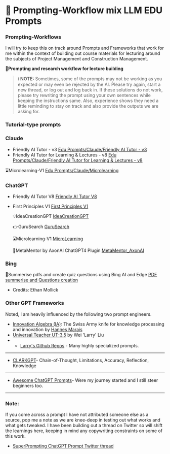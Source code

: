<p align="center"><h1>🧠 Prompting-Workflow mix LLM EDU Prompts</h1></p>

### Prompting-Workflows
I will try to keep this on track around Prompts and Frameworks that work for me within the context of building out course materials for lecturing around the subjects of Project Management and Construction Management. 

📖**Prompting and research workflow for lecture building**


> ℹ️ **NOTE:** Sometimes, some of the prompts may not be working as you expected or may even be rejected by the AI. Please try again, start a new thread, or log out and log back in. If these solutions do not work, please try rewriting the prompt using your own sentences while keeping the instructions same. Also, experience shows they need a little reminding to stay on track and also provide the outputs we are asking for. 

### Tutorial-type prompts
### Claude 
- Friendly AI Tutor - v3 [Edu Prompts/Claude/Friendly AI Tutor - v3](https://github.com/dgcruzing/Prompting-Workflow/blob/main/Edu%20Prompts/Claude/Friendly%20AI%20Tutor%20-%20v3)
- Friendly AI Tutor for Learning & Lectures - v8 [Edu Prompts/Claude/Friendly AI Tutor for Learning & Lectures - v8](https://github.com/dgcruzing/Prompting-Workflow/blob/main/Edu%20Prompts/Claude/Friendly%20AI%20Tutor%20for%20Learning%20%26%20Lectures%20-%20v8)

⌛Microlearning-V1 [Edu Prompts/Claude/Microlearning](https://github.com/dgcruzing/Prompting-Workflow/blob/main/Edu%20Prompts/Claude/Microlearning)



### ChatGPT
- Friendly AI Tutor V8 [Friendly AI Tutor V8](https://github.com/dgcruzing/Prompting-Workflow/blob/main/Edu%20Prompts/ChatGPT/Friendly%20AI%20Tutor%20V8)
- First Principles V1 [First Principles V1](https://github.com/dgcruzing/Prompting-Workflow/blob/main/Edu%20Prompts/ChatGPT/First%20Principles%20V1)

  💡IdeaCreationGPT [IdeaCreationGPT](https://github.com/dgcruzing/Prompting-Workflow/blob/main/Edu%20Prompts/ChatGPT/IdeaCreationGPT)
 
   👉GuruSearch [GuruSearch](https://github.com/dgcruzing/Prompting-Workflow/blob/main/Edu%20Prompts/ChatGPT/GuruSearch)
  
  ⌛Microlearning-V1 [MicroLearning](https://github.com/dgcruzing/Prompting-Workflow/blob/main/Edu%20Prompts/ChatGPT/MicroLearning)
  
  🌟MetaMentor by AxonAI ChatGPT4 Plugin [MetaMentor_AxonAI](https://github.com/dgcruzing/Prompting-Workflow/blob/main/Edu%20Prompts/ChatGPT/MetaMentor_AxonAI)

### Bing
  📖Summerise pdfs and create quiz questions using Bing AI and Edge [PDF summerise and Questions creation](https://github.com/dgcruzing/Prompting-Workflow/blob/main/Edu%20Prompts/Bing/PDF%20summerise%20and%20Questions%20creation)
- Credits: Ethan Mollick

### Other GPT Frameworks
Noted, I am heavily influenced by the following two prompt engineers. 

- [Innovation Algebra (IA)](https://github.com/hannes-marais/innovation-algebra): The Swiss Army knife for knowledge processing and innovation by [Hannes Marais](https://twitter.com/HiDeeeps)
- [Universal Teacher UT-3.5](https://chat.openai.com/share/20ca5968-13ea-4b70-b58c-3ecd4682820e) by Wei 'Larry' Liu
- * [Larry's Github Repos](https://github.com/1arry1iu) - Many highly specialized prompts.
---------------
- [CLARKGPT](https://github.com/jconorgrogan/CLARKGPT)- Chain-of-Thought, Limitations, Accuracy, Reflection, Knowledge
----------------
- [Awesome ChatGPT Prompts](https://github.com/f/awesome-chatgpt-prompts)- Were my journey started and I still steer beginners too. 
----------
### Note: 
If you come across a prompt I have not attributed someone else as a source, pop me a note as we are knee-deep in testing out what works and what gets tweaked. 
I have been building out a thread on Twitter so will shift the learnings here, keeping in mind any copywriting constraints on some of this work. 
- [SuperPrompting ChatGPT Prompt Twitter thread](https://twitter.com/advancedcskills/status/1652312454003822594?s=20)
